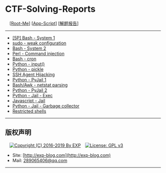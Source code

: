 # CTF-Solving-Reports
　[[Root-Me](https://www.root-me.org/)] [[App-Script](https://www.root-me.org/en/Challenges/App-Script/)] [[解题报告](http://exp-blog.com/2019/01/02/pid-2597/2/)]

------

- [\[5P\] Bash - System 1](https://github.com/lyy289065406/CTF-Solving-Reports/tree/master/rootme/App-Script/%5B01%5D%20%5B5P%5D%20Bash%20%E2%80%93%20System%201)
- [sudo - weak configuration](#)
- [Bash - System 2](#)
- [Perl - Command injection](#)
- [Bash - cron](#)
- [Python - input()](#)
- [Python - pickle](#)
- [SSH Agent Hijacking](#)
- [Python - PyJail 1](#)
- [Bash/Awk - netstat parsing](#)
- [Python - PyJail 2](#)
- [Python - Jail - Exec](#)
- [Javascript - Jail](#)
- [Python - Jail - Garbage collector](#)
- [Restricted shells](#)

------

## 版权声明

　[![Copyright (C) 2016-2019 By EXP](https://img.shields.io/badge/Copyright%20(C)-2006~2019%20By%20EXP-blue.svg)](http://exp-blog.com)　[![License: GPL v3](https://img.shields.io/badge/License-GPL%20v3-blue.svg)](https://www.gnu.org/licenses/gpl-3.0)
  

- Site: [http://exp-blog.com](http://exp-blog.com) 
- Mail: <a href="mailto:289065406@qq.com?subject=[EXP's Github]%20Your%20Question%20（请写下您的疑问）&amp;body=What%20can%20I%20help%20you?%20（需要我提供什么帮助吗？）">289065406@qq.com</a>


------
